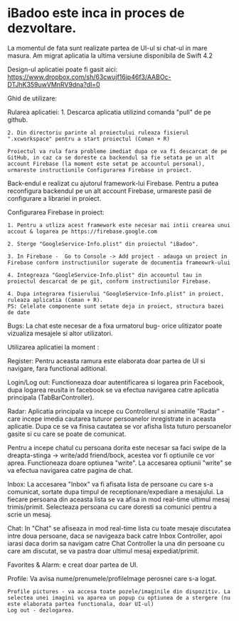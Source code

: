 # iBadoo este inca in proces de dezvoltare. 

La momentul de fata sunt realizate partea de UI-ul si chat-ul in mare masura. 
Am migrat aplicatia la ultima versiune disponibila de Swift 4.2  


Design-ul aplicatiei poate fi gasit aici:
https://www.dropbox.com/sh/63cwujf16ip46f3/AABOc-DTJhK359uwVMnRV9dna?dl=0


Ghid de utilizare:

Rularea aplicatiei:
    1. Descarca aplicatia utilizind comanda "pull" de pe github.

    2. Din directoriu parinte al proiectului ruleaza fisierul ".xcworkspace" pentru a start proiectul (Coman + R)

    Proiectul va rula fara probleme imediat dupa ce va fi descarcat de pe GitHub, in caz ca se doreste ca backendul sa fie setata pe un alt account Firebase (la moment este setat pe accountul personal), urmareste instructiunile Configurarea Firebase in proiect.   




Back-endul e realizat cu ajutorul framework-lui Firebase. Pentru a putea reconfigura backendul pe un alt account Firebase,  urmareste pasii de configurare a librariei in proiect. 

Configurarea Firebase in proiect: 

    1. Pentru a utliza acest framework este necesar mai intii crearea unui accout & logarea pe https://firebase.google.com

    2. Sterge "GoogleService-Info.plist" din proiectul "iBadoo". 

    3. In Firebase -  Go to Console -> Add project - adauga un proiect in Firebase conform instructiunilor sugerate de documentia frameowrk-ului

    4. Integreaza "GoogleService-Info.plist" din accountul tau in proiectul descarcat de pe git, conform instructiunilor Firebase. 

    4. Dupa integrarea fisierului "GoogleService-Info.plist" in proiect, ruleaza aplicatia (Coman + R). 
    PS: Celelate componente sunt setate deja in proiect, structura bazei de date



Bugs: 
La chat este necesar de a fixa urmatorul bug- orice ulitizator poate vizualiza mesajele si altor utilizatori.



Utilizarea aplicatiei la moment : 

Register: 
Pentru aceasta ramura este elaborata doar partea de UI si navigare, fara functional aditional. 

Login/Log out:
Functioneaza doar autentificarea si logarea prin Facebook, dupa logarea reusita in facebook se va efectua navigarea catre aplicatia principala (TabBarController). 

Radar: 
Aplicatia principala va incepe cu Controllerul si animatiile "Radar" - care incepe imedia cautarea tuturor persoanelor inregistrate in aceasta aplicatie. Dupa ce se va finisa cautatea se vor afisha lista tuturo persoanelor gasite si cu care se poate de comunicat. 

Pentru a incepe chatul cu persoana dorita este necesar sa faci swipe de la dreapta-stinga -> write/add friend/bock, acestea vor fi optiunile ce vor aprea. Functioneaza doare optiunea "write". La accesarea optiunii "write" se va efectua navigarea catre pagina de chat. 

Inbox:
La accesarea "Inbox" va fi afisata lista de persoane cu care s-a comunicat, sortate dupa timpul de receptionare/expediare a mesajului. La fiecare persoana din aceasta lista se va afisa in mod real-time ultimul mesaj trimis/primit. Selecteaza persoana cu care doresti sa comunici pentru a scrie un mesaj. 

Chat:
In "Chat" se afiseaza in mod real-time lista cu toate mesaje discutatea intre doua persoane, daca se navigeaza back catre Inbox Controller, apoi iarasi daca dorim sa navigam catre Chat Controller la una din persoane cu care am discutat, se va pastra doar ultimul mesaj expediat/primit.

Favorites & Alarm: e creat doar partea de UI. 

Profile: 
Va avisa nume/prenumele/profileImage perosnei care s-a logat. 

    Profile pictures - va accesa toate pozele/imaginile din dispozitiv. La selectea unei imagini va aparea un popup cu optiunea de a stergere (nu este elaborata partea functionala, doar UI-ul)
    Log out - dezlogarea. 
    
    




















